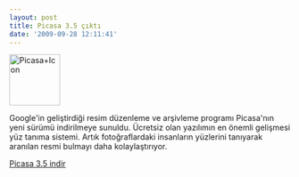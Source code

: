 ```yaml
---
layout: post
title: Picasa 3.5 çıktı
date: '2009-09-28 12:11:41'
---
```


<img class="aligncenter size-full wp-image-344" title="Picasa+Icon" src="http://devdala.files.wordpress.com/2009/09/picasaicon.png" alt="Picasa+Icon" width="91" height="92" />

Google'in geliştirdiği resim düzenleme ve arşivleme programı Picasa'nın yeni sürümü indirilmeye sunuldu. Ücretsiz olan yazılımın en önemli gelişmesi yüz tanıma sistemi. Artık fotoğraflardaki insanların yüzlerini tanıyarak aranılan resmi bulmayı daha kolaylaştırıyor.

<a href="http://www.filehippo.com/download_picasa/download/f70df535043f529cec038f9233522f57/">Picasa 3.5 indir</a>